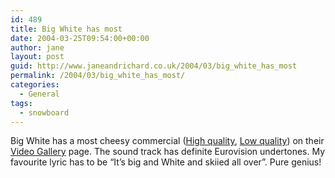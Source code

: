 ```yaml
---
id: 489
title: Big White has most
date: 2004-03-25T09:54:00+00:00
author: jane
layout: post
guid: http://www.janeandrichard.co.uk/2004/03/big_white_has_most
permalink: /2004/03/big_white_has_most/
categories:
  - General
tags:
  - snowboard
---
```

Big White has a most cheesy commercial ([High quality](http://www.bigwhite.com/submenus/Videos/../../images/movies/bwhigh.wmv), [Low quality](http://www.bigwhite.com/submenus/Videos/../../images/movies/bwlow.wmv)) on their [Video Gallery](http://www.bigwhite.com/submenus/Videos) page. The sound track has definite Eurovision undertones. My favourite lyric has to be &#8220;It&#8217;s big and White and skiied all over&#8221;. Pure genius!